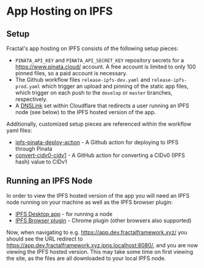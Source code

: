 # App Hosting on IPFS

## Setup
Fractal's app hosting on IPFS consists of the following setup pieces:

- `PINATA_API_KEY` and `PINATA_API_SECRET_KEY` repository secrets for a https://www.pinata.cloud/ account. A free account is limited to only 100 pinned files, so a paid account is necessary.
- The Github workflow files `release-ipfs-dev.yaml` and `release-ipfs-prod.yaml` which trigger an upload and pinning of the static app files, which trigger on each push to the `develop` or `master` branches, respectively.
- A [DNSLink](https://dnslink.dev/) set within Cloudflare that redirects a user running an IPFS node (see below) to the IPFS hosted version of the app.

Additionally, customized setup pieces are referenced within the workflow yaml files:

- [ipfs-pinata-deploy-action](https://github.com/decent-dao/ipfs-pinata-deploy-action) - A Github action for deploying to IPFS through Pinata
- [convert-cidv0-cidv1](https://github.com/decent-dao/convert-cidv0-cidv1) - A GitHub action for converting a CIDv0 (IPFS hash) value to CIDv1

## Running an IPFS Node
In order to view the IPFS hosted version of the app you will need an IPFS node running on your machine as well as the IPFS browser plugin:

- [IPFS Desktop app](https://docs.ipfs.tech/install/ipfs-desktop/) - for running a node
- [IPFS Browser plugin](https://chrome.google.com/webstore/detail/ipfs-companion/nibjojkomfdiaoajekhjakgkdhaomnch) - Chrome plugin (other browsers also supported)

Now, when navigating to e.g. https://app.dev.fractalframework.xyz/ you should see the URL redirect to https://app.dev.fractalframework.xyz.ipns.localhost:8080/, and you are now viewing the IPFS hosted version. This may take some time on first viewing the site, as the files are all downloaded to your local IPFS node.